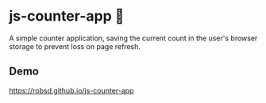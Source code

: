 # js-counter-app 🧮

A simple counter application, saving the current count in the user's browser storage to prevent loss on page refresh.

## Demo

https://robsd.github.io/js-counter-app